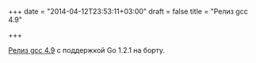 +++
date = "2014-04-12T23:53:11+03:00"
draft = false
title = "Релиз gcc 4.9"

+++

<p><a href="http://gcc.gnu.org/gcc-4.9/changes.html">Релиз gcc&nbsp;4.9</a> с поддержкой Go 1.2.1 на борту.</p>

